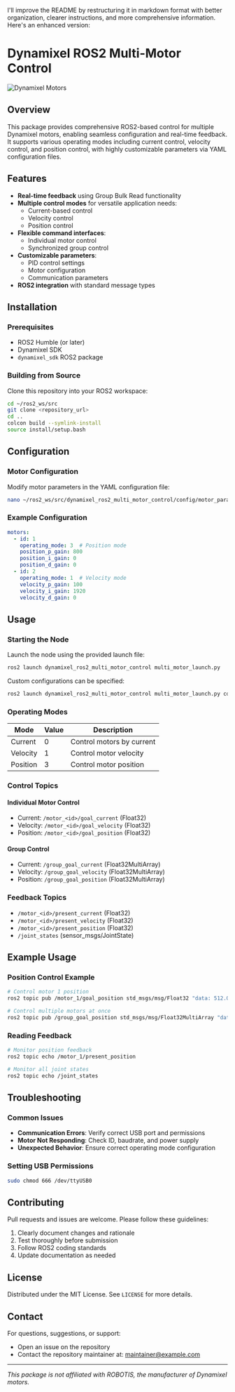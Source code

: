 I'll improve the README by restructuring it in markdown format with better organization, clearer instructions, and more comprehensive information. Here's an enhanced version:

# Dynamixel ROS2 Multi-Motor Control

![Dynamixel Motors](https://via.placeholder.com/800x200.png?text=Dynamixel+ROS2+Multi-Motor+Control)

## Overview

This package provides comprehensive ROS2-based control for multiple Dynamixel motors, enabling seamless configuration and real-time feedback. It supports various operating modes including current control, velocity control, and position control, with highly customizable parameters via YAML configuration files.

## Features

- **Real-time feedback** using Group Bulk Read functionality
- **Multiple control modes** for versatile application needs:
  - Current-based control
  - Velocity control
  - Position control
- **Flexible command interfaces**:
  - Individual motor control
  - Synchronized group control
- **Customizable parameters**:
  - PID control settings
  - Motor configuration
  - Communication parameters
- **ROS2 integration** with standard message types

## Installation

### Prerequisites

- ROS2 Humble (or later)
- Dynamixel SDK
- `dynamixel_sdk` ROS2 package

### Building from Source

Clone this repository into your ROS2 workspace:

```bash
cd ~/ros2_ws/src
git clone <repository_url>
cd ..
colcon build --symlink-install
source install/setup.bash
```

## Configuration

### Motor Configuration

Modify motor parameters in the YAML configuration file:

```bash
nano ~/ros2_ws/src/dynamixel_ros2_multi_motor_control/config/motor_params.yaml
```

### Example Configuration

```yaml
motors:
  - id: 1
    operating_mode: 3  # Position mode
    position_p_gain: 800
    position_i_gain: 0
    position_d_gain: 0
  - id: 2
    operating_mode: 1  # Velocity mode
    velocity_p_gain: 100
    velocity_i_gain: 1920
    velocity_d_gain: 0
```

## Usage

### Starting the Node

Launch the node using the provided launch file:

```bash
ros2 launch dynamixel_ros2_multi_motor_control multi_motor_launch.py
```

Custom configurations can be specified:

```bash
ros2 launch dynamixel_ros2_multi_motor_control multi_motor_launch.py config_file:=my_config.yaml
```

### Operating Modes

| Mode | Value | Description |
|------|-------|-------------|
| Current | 0 | Control motors by current |
| Velocity | 1 | Control motor velocity |
| Position | 3 | Control motor position |

### Control Topics

#### Individual Motor Control

- Current: `/motor_<id>/goal_current` (Float32)
- Velocity: `/motor_<id>/goal_velocity` (Float32)
- Position: `/motor_<id>/goal_position` (Float32)

#### Group Control

- Current: `/group_goal_current` (Float32MultiArray)
- Velocity: `/group_goal_velocity` (Float32MultiArray)
- Position: `/group_goal_position` (Float32MultiArray)

### Feedback Topics

- `/motor_<id>/present_current` (Float32)
- `/motor_<id>/present_velocity` (Float32)
- `/motor_<id>/present_position` (Float32)
- `/joint_states` (sensor_msgs/JointState)

## Example Usage

### Position Control Example

```bash
# Control motor 1 position
ros2 topic pub /motor_1/goal_position std_msgs/msg/Float32 "data: 512.0" -1

# Control multiple motors at once
ros2 topic pub /group_goal_position std_msgs/msg/Float32MultiArray "data: [512.0, 512.0]" -1
```

### Reading Feedback

```bash
# Monitor position feedback
ros2 topic echo /motor_1/present_position

# Monitor all joint states
ros2 topic echo /joint_states
```

## Troubleshooting

### Common Issues

- **Communication Errors**: Verify correct USB port and permissions
- **Motor Not Responding**: Check ID, baudrate, and power supply
- **Unexpected Behavior**: Ensure correct operating mode configuration

### Setting USB Permissions

```bash
sudo chmod 666 /dev/ttyUSB0
```

## Contributing

Pull requests and issues are welcome. Please follow these guidelines:

1. Clearly document changes and rationale
2. Test thoroughly before submission
3. Follow ROS2 coding standards
4. Update documentation as needed

## License

Distributed under the MIT License. See `LICENSE` for more details.

## Contact

For questions, suggestions, or support:
- Open an issue on the repository
- Contact the repository maintainer at: [maintainer@example.com](mailto:maintainer@example.com)

---

*This package is not affiliated with ROBOTIS, the manufacturer of Dynamixel motors.*